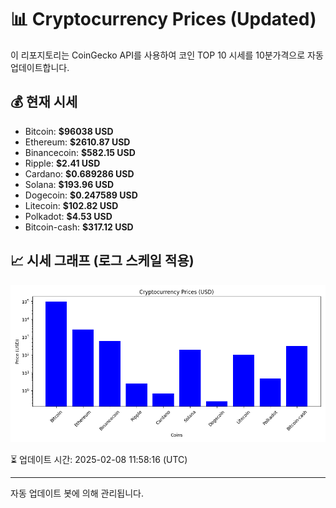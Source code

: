 
# 📊 Cryptocurrency Prices (Updated)

이 리포지토리는 CoinGecko API를 사용하여 코인 TOP 10 시세를 10분가격으로 자동 업데이트합니다.

## 💰 현재 시세
- Bitcoin: **$96038 USD**
- Ethereum: **$2610.87 USD**
- Binancecoin: **$582.15 USD**
- Ripple: **$2.41 USD**
- Cardano: **$0.689286 USD**
- Solana: **$193.96 USD**
- Dogecoin: **$0.247589 USD**
- Litecoin: **$102.82 USD**
- Polkadot: **$4.53 USD**
- Bitcoin-cash: **$317.12 USD**

## 📈 시세 그래프 (로그 스케일 적용)
![Crypto Prices](crypto_prices.png)

⏳ 업데이트 시간: 2025-02-08 11:58:16 (UTC)

---
자동 업데이트 봇에 의해 관리됩니다.
